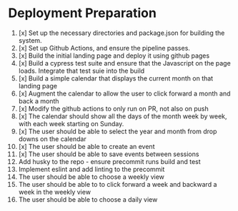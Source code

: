 # Deployment Preparation
1. [x] Set up the necessary directories and package.json for building the system.
2. [x] Set up Github Actions, and ensure the pipeline passes.
3. [x] Build the initial landing page and deploy it using github pages
4. [x] Build a cypress test suite and ensure that the Javascript on the page loads.  Integrate that test suie into the build
6. [x] Build a simple calendar that displays the current month on that landing page
7. [x] Augment the calendar to allow the user to click forward a month and back a month
8. [x] Modify the github actions to only run on PR, not also on push
9. [x] The calendar should show all the days of the month week by week, with each week starting on Sunday.
10. [x] The user should be able to select the year and month from drop downs on the calendar 
11. [x] The user should be able to create an event
12. [x] The user should be able to save events between sessions
13. Add husky to the repo - ensure precommit runs build and test
14. Implement eslint and add linting to the precommit
15. The user should be able to choose a weekly view
16. The user should be able to to click forward a week and backward a week in the weekly view
17. The user should be able to choose a daily view